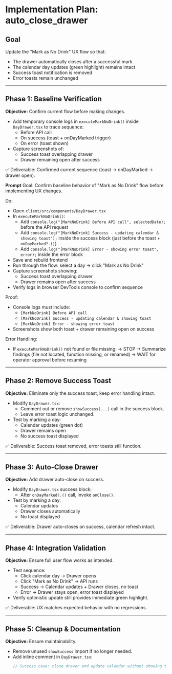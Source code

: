 # Implementation Plan: auto_close_drawer

## Goal
Update the "Mark as No Drink" UX flow so that:
- The drawer automatically closes after a successful mark
- The calendar day updates (green highlight) remains intact
- Success toast notification is removed
- Error toasts remain unchanged

---

## Phase 1: Baseline Verification
**Objective:** Confirm current flow before making changes.
- Add temporary console logs in `executeMarkNoDrink()` inside `DayDrawer.tsx` to trace sequence:
  - Before API call
  - On success (toast + onDayMarked trigger)
  - On error (toast shown)
- Capture screenshots of:
  - Success toast overlapping drawer
  - Drawer remaining open after success

✅ Deliverable: Confirmed current sequence (toast → onDayMarked → drawer open).

**Prompt**
Goal: Confirm baseline behavior of "Mark as No Drink" flow before implementing UX changes.

Do:
- Open `client/src/components/DayDrawer.tsx`
- In `executeMarkNoDrink()`:
  - Add `console.log("[MarkNoDrink] Before API call", selectedDate);` before the API request
  - Add `console.log("[MarkNoDrink] Success - updating calendar & showing toast");` inside the success block (just before the toast + `onDayMarked?.()`)
  - Add `console.log("[MarkNoDrink] Error - showing error toast", error);` inside the error block
- Save and rebuild frontend
- Run through the flow: select a day → click "Mark as No Drink"
- Capture screenshots showing:
  - Success toast overlapping drawer
  - Drawer remains open after success
- Verify logs in browser DevTools console to confirm sequence

Proof:
- Console logs must include:
  - `[MarkNoDrink] Before API call`
  - `[MarkNoDrink] Success - updating calendar & showing toast`
  - `[MarkNoDrink] Error - showing error toast`
- Screenshots show both toast + drawer remaining open on success

Error Handling:
- If `executeMarkNoDrink()` not found or file missing:
  → STOP
  → Summarize findings (file not located, function missing, or renamed)
  → WAIT for operator approval before resuming


---

## Phase 2: Remove Success Toast
**Objective:** Eliminate only the success toast, keep error handling intact.
- Modify `DayDrawer.tsx`:
  - Comment out or remove `showSuccess(...)` call in the success block.
  - Leave error toast logic unchanged.
- Test by marking a day:
  - Calendar updates (green dot)
  - Drawer remains open
  - No success toast displayed

✅ Deliverable: Success toast removed, error toasts still function.

---

## Phase 3: Auto-Close Drawer
**Objective:** Add drawer auto-close on success.
- Modify `DayDrawer.tsx` success block:
  - After `onDayMarked?.()` call, invoke `onClose()`.
- Test by marking a day:
  - Calendar updates
  - Drawer closes automatically
  - No toast displayed

✅ Deliverable: Drawer auto-closes on success, calendar refresh intact.

---

## Phase 4: Integration Validation
**Objective:** Ensure full user flow works as intended.
- Test sequence:
  - Click calendar day → Drawer opens
  - Click "Mark as No Drink" → API runs
  - Success → Calendar updates + Drawer closes, no toast
  - Error → Drawer stays open, error toast displayed
- Verify optimistic update still provides immediate green highlight.

✅ Deliverable: UX matches expected behavior with no regressions.

---

## Phase 5: Cleanup & Documentation
**Objective:** Ensure maintainability.
- Remove unused `showSuccess` import if no longer needed.
- Add inline comment in `DayDrawer.tsx`:
  ```ts
  // Success case: close drawer and update calendar without showing toast
